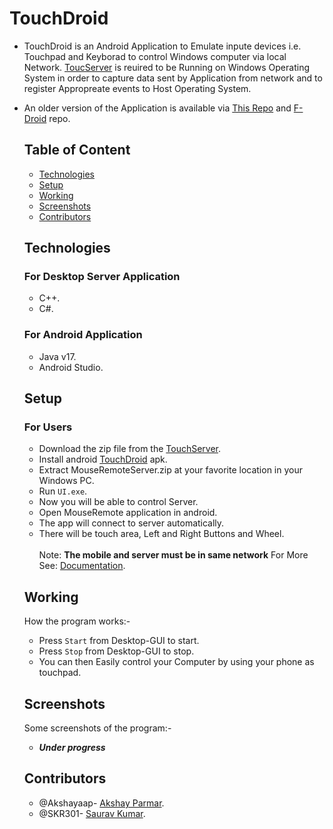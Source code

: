 # TouchDroid
- TouchDroid is an Android Application to Emulate inpute devices i.e. Touchpad and Keyborad to control Windows computer via local Network. [ToucServer](https://www.github.com/Akshayaap/TouchServer) is reuired to be Running on Windows Operating System in order to capture data sent by Application from network and to register Appropreate events to Host Operating System.
- An older version of the Application is available via [This Repo](https://apt.izzysoft.de/fdroid/index/apk/com.akshayaap.mouseremote) and [F-Droid](https://f-droid.org/packages/com.akshayaap.mouseremote) repo.
  
  ## Table of Content
  - [Technologies](#technologies)
  - [Setup](#setup)
  - [Working](#working)
  - [Screenshots](#screenshots)
  - [Contributors](#contributors)
  
  ## Technologies
  ### For Desktop Server Application
  - C++.
  - C#.

  ### For Android Application
  - Java v17.
  - Android Studio.
  
  ## Setup
  ### For Users
  - Download the zip file from the [TouchServer](https://www.github.com/Akshayaap/TouchServer).
  - Install android [TouchDroid](https://wwww.github.com/Akshayaap/TouchDroid) apk.
  - Extract MouseRemoteServer.zip at your favorite location in your Windows PC.
  - Run `UI.exe`.
  - Now you will be able to control Server.
  - Open MouseRemote application in android.
  - The app will connect to server automatically.
  - There will be touch area, Left and Right Buttons and Wheel.
  <br/><br/>
  Note: **The mobile and server must be in same network**
  For More See: [Documentation](https://www.github.com/Akshayaap/Documentation).
  
  ## Working
  How the program works:-
  - Press `Start` from Desktop-GUI to start.
  - Press `Stop` from Desktop-GUI to stop.
  - You can then Easily control your Computer by using your phone as touchpad.
  
  ## Screenshots
  Some screenshots of the program:-
  - ***Under progress***
  
  ## Contributors
  - @Akshayaap- [Akshay Parmar](https://github.com/Akshayaap).
  - @SKR301- [Saurav Kumar](https://github.com/SKR301).
